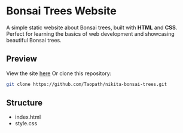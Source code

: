 # Bonsai Trees Website
A simple static website about Bonsai trees, built with **HTML** and **CSS**.  
Perfect for learning the basics of web development and showcasing beautiful Bonsai trees.

## Preview
View the site [here]()
Or clone this repository:
```bash
git clone https://github.com/Taopath/nikita-bonsai-trees.git
```

## Structure
- index.html
- style.css

